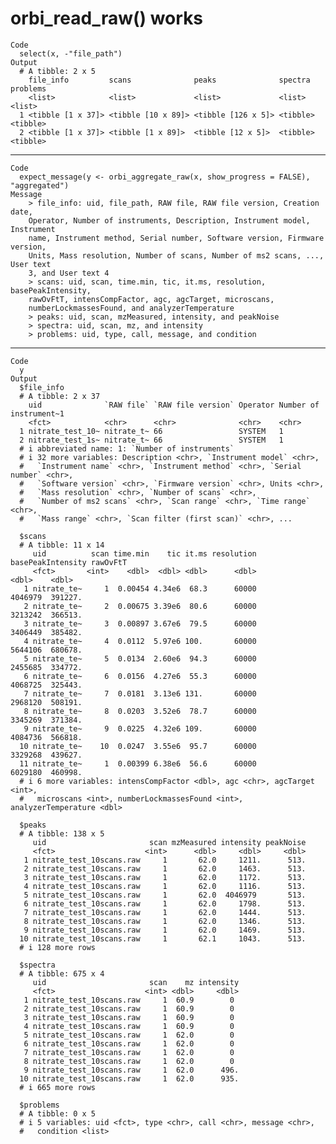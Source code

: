 # orbi_read_raw() works

    Code
      select(x, -"file_path")
    Output
      # A tibble: 2 x 5
        file_info         scans              peaks              spectra  problems
        <list>            <list>             <list>             <list>   <list>  
      1 <tibble [1 x 37]> <tibble [10 x 89]> <tibble [126 x 5]> <tibble> <tibble>
      2 <tibble [1 x 37]> <tibble [1 x 89]>  <tibble [12 x 5]>  <tibble> <tibble>

---

    Code
      expect_message(y <- orbi_aggregate_raw(x, show_progress = FALSE), "aggregated")
    Message
        > file_info: uid, file_path, RAW file, RAW file version, Creation date,
        Operator, Number of instruments, Description, Instrument model, Instrument
        name, Instrument method, Serial number, Software version, Firmware version,
        Units, Mass resolution, Number of scans, Number of ms2 scans, ..., User text
        3, and User text 4
        > scans: uid, scan, time.min, tic, it.ms, resolution, basePeakIntensity,
        rawOvFtT, intensCompFactor, agc, agcTarget, microscans,
        numberLockmassesFound, and analyzerTemperature
        > peaks: uid, scan, mzMeasured, intensity, and peakNoise
        > spectra: uid, scan, mz, and intensity
        > problems: uid, type, call, message, and condition

---

    Code
      y
    Output
      $file_info
      # A tibble: 2 x 37
        uid              `RAW file` `RAW file version` Operator Number of instrument~1
        <fct>            <chr>      <chr>              <chr>    <chr>                 
      1 nitrate_test_10~ nitrate_t~ 66                 SYSTEM   1                     
      2 nitrate_test_1s~ nitrate_t~ 66                 SYSTEM   1                     
      # i abbreviated name: 1: `Number of instruments`
      # i 32 more variables: Description <chr>, `Instrument model` <chr>,
      #   `Instrument name` <chr>, `Instrument method` <chr>, `Serial number` <chr>,
      #   `Software version` <chr>, `Firmware version` <chr>, Units <chr>,
      #   `Mass resolution` <chr>, `Number of scans` <chr>,
      #   `Number of ms2 scans` <chr>, `Scan range` <chr>, `Time range` <chr>,
      #   `Mass range` <chr>, `Scan filter (first scan)` <chr>, ...
      
      $scans
      # A tibble: 11 x 14
         uid          scan time.min    tic it.ms resolution basePeakIntensity rawOvFtT
         <fct>       <int>    <dbl>  <dbl> <dbl>      <dbl>             <dbl>    <dbl>
       1 nitrate_te~     1  0.00454 4.34e6  68.3      60000           4046979  391227.
       2 nitrate_te~     2  0.00675 3.39e6  80.6      60000           3213242  366513.
       3 nitrate_te~     3  0.00897 3.67e6  79.5      60000           3406449  385482.
       4 nitrate_te~     4  0.0112  5.97e6 100.       60000           5644106  680678.
       5 nitrate_te~     5  0.0134  2.60e6  94.3      60000           2455685  334772.
       6 nitrate_te~     6  0.0156  4.27e6  55.3      60000           4068725  325443.
       7 nitrate_te~     7  0.0181  3.13e6 131.       60000           2968120  508191.
       8 nitrate_te~     8  0.0203  3.52e6  78.7      60000           3345269  371384.
       9 nitrate_te~     9  0.0225  4.32e6 109.       60000           4084736  566818.
      10 nitrate_te~    10  0.0247  3.55e6  95.7      60000           3329268  439627.
      11 nitrate_te~     1  0.00399 6.38e6  56.6      60000           6029180  460998.
      # i 6 more variables: intensCompFactor <dbl>, agc <chr>, agcTarget <int>,
      #   microscans <int>, numberLockmassesFound <int>, analyzerTemperature <dbl>
      
      $peaks
      # A tibble: 138 x 5
         uid                       scan mzMeasured intensity peakNoise
         <fct>                    <int>      <dbl>     <dbl>     <dbl>
       1 nitrate_test_10scans.raw     1       62.0     1211.      513.
       2 nitrate_test_10scans.raw     1       62.0     1463.      513.
       3 nitrate_test_10scans.raw     1       62.0     1172.      513.
       4 nitrate_test_10scans.raw     1       62.0     1116.      513.
       5 nitrate_test_10scans.raw     1       62.0  4046979       513.
       6 nitrate_test_10scans.raw     1       62.0     1798.      513.
       7 nitrate_test_10scans.raw     1       62.0     1444.      513.
       8 nitrate_test_10scans.raw     1       62.0     1346.      513.
       9 nitrate_test_10scans.raw     1       62.0     1469.      513.
      10 nitrate_test_10scans.raw     1       62.1     1043.      513.
      # i 128 more rows
      
      $spectra
      # A tibble: 675 x 4
         uid                       scan    mz intensity
         <fct>                    <int> <dbl>     <dbl>
       1 nitrate_test_10scans.raw     1  60.9        0 
       2 nitrate_test_10scans.raw     1  60.9        0 
       3 nitrate_test_10scans.raw     1  60.9        0 
       4 nitrate_test_10scans.raw     1  60.9        0 
       5 nitrate_test_10scans.raw     1  62.0        0 
       6 nitrate_test_10scans.raw     1  62.0        0 
       7 nitrate_test_10scans.raw     1  62.0        0 
       8 nitrate_test_10scans.raw     1  62.0        0 
       9 nitrate_test_10scans.raw     1  62.0      496.
      10 nitrate_test_10scans.raw     1  62.0      935.
      # i 665 more rows
      
      $problems
      # A tibble: 0 x 5
      # i 5 variables: uid <fct>, type <chr>, call <chr>, message <chr>,
      #   condition <list>
      


